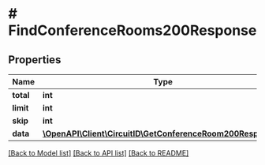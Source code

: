 # # FindConferenceRooms200Response

## Properties

Name | Type | Description | Notes
------------ | ------------- | ------------- | -------------
**total** | **int** |  |
**limit** | **int** |  |
**skip** | **int** |  |
**data** | [**\OpenAPI\Client\CircuitID\GetConferenceRoom200Response[]**](GetConferenceRoom200Response.md) |  |

[[Back to Model list]](../../README.md#models) [[Back to API list]](../../README.md#endpoints) [[Back to README]](../../README.md)
